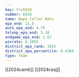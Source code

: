 ```yaml
---
key: frc6918
number: 6918
name: Napa Cellar Rats
epa_end: 11.8
auto_epa_end: 4.75
teleop_epa_end: 5.38
endgame_epa_end: 1.67
winrate: 0.2955
district_epa_rank: 1015
district_epa_percentile: 0.4364
type: Team
---
```

[[2024camb]]
[[2024casj]]
